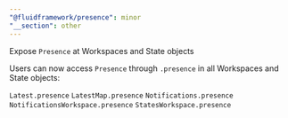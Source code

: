 ```yaml
---
"@fluidframework/presence": minor
"__section": other
---
```

Expose `Presence` at Workspaces and State objects

Users can now access `Presence` through `.presence` in all Workspaces and State objects:

`Latest.presence`
`LatestMap.presence`
`Notifications.presence`
`NotificationsWorkspace.presence`
`StatesWorkspace.presence`
